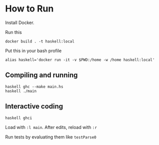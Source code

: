 

# How to Run

Install Docker.

Run this

```
docker build . -t haskell:local
```

Put this in your bash profile

```
alias haskell='docker run -it -v $PWD:/home -w /home haskell:local'
```

## Compiling and running

```
haskell ghc --make main.hs
haskell ./main
```

## Interactive coding

```
haskell ghci
```

Load with `:l main`. After edits, reload with `:r`

Run tests by evaluating them like `testParse0`
